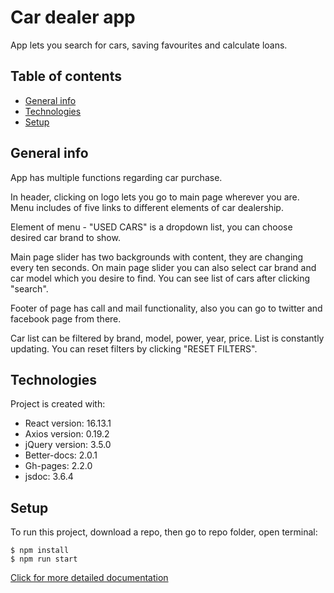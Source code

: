 # Car dealer app
App lets you search for cars, saving favourites and calculate loans.
## Table of contents
* [General info](#general-info)
* [Technologies](#technologies)
* [Setup](#setup)

## General info
App has multiple functions regarding car purchase.

In header, clicking on logo lets you go to main page wherever you are. Menu includes of five links to different elements of car dealership.

Element of menu - "USED CARS" is a dropdown list, you can choose desired car brand to show.

Main page slider has two backgrounds with content, they are changing every ten seconds.
On main page slider you can also select car brand and car model which you desire to find. You can see list of cars after clicking "search".

Footer of page has call and mail functionality, also you can go to twitter and facebook page from there.

Car list can be filtered by brand, model, power, year, price. List is constantly updating. You can reset filters by clicking "RESET FILTERS".


## Technologies
Project is created with:
* React version: 16.13.1
* Axios version: 0.19.2
* jQuery version: 3.5.0
* Better-docs: 2.0.1
* Gh-pages: 2.2.0
* jsdoc: 3.6.4
## Setup
To run this project, download a repo, then go to repo folder, open terminal:

```
$ npm install
$ npm run start
```
[Click for more detailed documentation](https://dariuszb94.github.io/incomes/docs/index)
